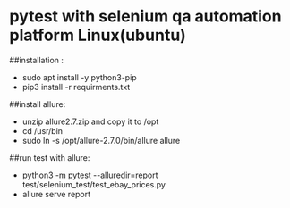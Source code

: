 # pytest with selenium qa automation platform Linux(ubuntu)

##installation :
 - sudo apt install -y python3-pip
 - pip3 install -r requirments.txt


##install allure:
 - unzip allure2.7.zip and copy it to /opt
 - cd /usr/bin
 - sudo ln -s /opt/allure-2.7.0/bin/allure allure


##run test with allure:
 - python3 -m pytest  --alluredir=report test/selenium_test/test_ebay_prices.py
 - allure serve report 
